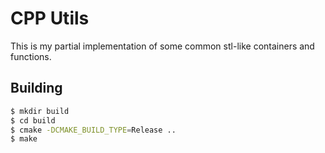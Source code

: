 # CPP Utils
This is my partial implementation of some common stl-like containers and functions.

## Building
```bash
$ mkdir build
$ cd build 
$ cmake -DCMAKE_BUILD_TYPE=Release ..
$ make
```
